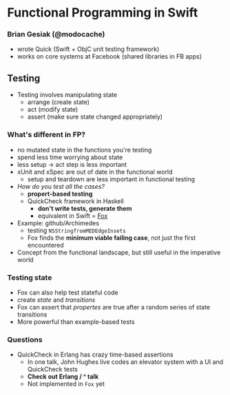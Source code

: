 # Functional Programming in Swift
### Brian Gesiak (@modocache)
- wrote Quick (Swift + ObjC unit testing framework)
- works on core systems at Facebook (shared libraries in FB apps)

## Testing
- Testing involves manipulating state
    - arrange (create state) 
    - act (modify state) 
    - assert (make sure state changed appropriately)
### What's different in FP? 
- no mutated state in the functions you're testing
- spend less time worrying about state
- less setup -> act step is less important
- xUnit and xSpec are out of date in the functional world
    - setup and teardown are less important in functional testing
- *How do you test all the cases?*
    - **propert-based testing**
    - QuickCheck framework in Haskell
        - **don't write tests, generate them**
        - equivalent in Swift = [Fox](https://github.com/jeffh/Fox)
- Example: github/Archimedes
    - testing  `NSStringfromMEDEdgeInsets`
    - Fox finds the **minimum viable failing case**, not just the first encountered
- Concept from the functional landscape, but still useful in the imperative world

### Testing state
- Fox can also help test stateful code
- create *state* and *transitions*
- Fox can assert that *propertes* are true after a random series of state transitions
- More powerful than example-based tests

### Questions
- QuickCheck in Erlang has crazy time-based assertions
    - In one talk, John Hughes live codes an elevator system with a UI and QuickCheck tests
    - **Check out Erlang / ^ talk**
    - Not implemented in `Fox` yet

